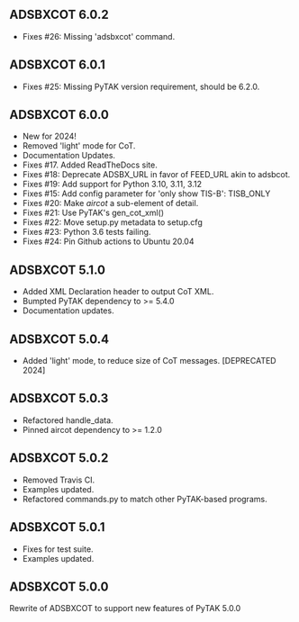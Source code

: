 ## ADSBXCOT 6.0.2

- Fixes #26: Missing 'adsbxcot' command.

## ADSBXCOT 6.0.1

- Fixes #25: Missing PyTAK version requirement, should be 6.2.0.

## ADSBXCOT 6.0.0

- New for 2024!
- Removed 'light' mode for CoT.
- Documentation Updates.
- Fixes #17. Added ReadTheDocs site.
- Fixes #18: Deprecate ADSBX_URL in favor of FEED_URL akin to adsbcot.
- Fixes #19: Add support for Python 3.10, 3.11, 3.12
- Fixes #15: Add config parameter for 'only show TIS-B': TISB_ONLY
- Fixes #20: Make _aircot_ a sub-element of detail.
- Fixes #21: Use PyTAK's gen_cot_xml()
- Fixes #22: Move setup.py metadata to setup.cfg
- Fixes #23: Python 3.6 tests failing.
- Fixes #24: Pin Github actions to Ubuntu 20.04

## ADSBXCOT 5.1.0
- Added XML Declaration header to output CoT XML.
- Bumpted PyTAK dependency to >= 5.4.0
- Documentation updates.

## ADSBXCOT 5.0.4
- Added 'light' mode, to reduce size of CoT messages. [DEPRECATED 2024]

## ADSBXCOT 5.0.3
- Refactored handle_data.
- Pinned aircot dependency to >= 1.2.0

## ADSBXCOT 5.0.2
- Removed Travis CI.
- Examples updated.
- Refactored commands.py to match other PyTAK-based programs.

## ADSBXCOT 5.0.1
- Fixes for test suite.
- Examples updated.

## ADSBXCOT 5.0.0
Rewrite of ADSBXCOT to support new features of PyTAK 5.0.0